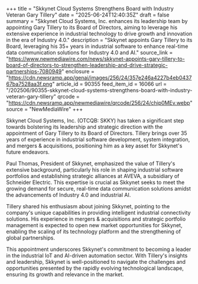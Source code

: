 +++
title = "Skkynet Cloud Systems Strengthens Board with Industry Veteran Gary Tillery"
date = "2025-06-24T12:40:35Z"
draft = false
summary = "Skkynet Cloud Systems, Inc. enhances its leadership team by appointing Gary Tillery to its Board of Directors, aiming to leverage his extensive experience in industrial technology to drive growth and innovation in the era of Industry 4.0."
description = "Skkynet appoints Gary Tillery to its Board, leveraging his 35+ years in industrial software to enhance real-time data communication solutions for Industry 4.0 and AI."
source_link = "https://www.newmediawire.com/news/skkynet-appoints-gary-tillery-to-board-of-directors-to-strengthen-leadership-and-drive-strategic-partnerships-7080949"
enclosure = "https://cdn.newsramp.app/genai/images/256/24/357e246a4227b4eb043767ba7528aa3f.png"
article_id = 90355
feed_item_id = 16066
url = "/202506/90355-skkynet-cloud-systems-strengthens-board-with-industry-veteran-gary-tillery"
qrcode = "https://cdn.newsramp.app/newmediawire/qrcode/256/24/chip0MEv.webp"
source = "NewMediaWire"
+++

<p>Skkynet Cloud Systems, Inc. (OTCQB: SKKY) has taken a significant step towards bolstering its leadership and strategic direction with the appointment of Gary Tillery to its Board of Directors. Tillery brings over 35 years of experience in industrial software development, system integration, and mergers & acquisitions, positioning him as a key asset for Skkynet's future endeavors.</p><p>Paul Thomas, President of Skkynet, emphasized the value of Tillery's extensive background, particularly his role in shaping industrial software portfolios and establishing strategic alliances at AVEVA, a subsidiary of Schneider Electric. This expertise is crucial as Skkynet seeks to meet the growing demand for secure, real-time data communication solutions amidst the advancements of Industry 4.0 and industrial AI.</p><p>Tillery shared his enthusiasm about joining Skkynet, pointing to the company's unique capabilities in providing intelligent industrial connectivity solutions. His experience in mergers & acquisitions and strategic portfolio management is expected to open new market opportunities for Skkynet, enabling the scaling of its technology platform and the strengthening of global partnerships.</p><p>This appointment underscores Skkynet's commitment to becoming a leader in the industrial IoT and AI-driven automation sector. With Tillery's insights and leadership, Skkynet is well-positioned to navigate the challenges and opportunities presented by the rapidly evolving technological landscape, ensuring its growth and relevance in the market.</p>